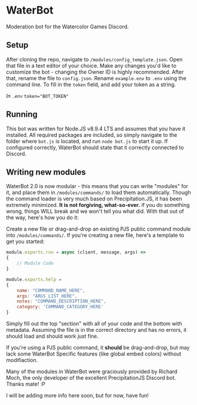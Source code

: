 # WaterBot
Moderation bot for the Watercolor Games Discord.

## Setup
After cloning the repo, navigate to ``/modules/config_template.json``. Open that file in a text editor of your choice. Make any changes you'd like to customize the bot - changing the Owner ID is highly recommended. After that, rename the file to ``config.json``. Rename ``example.env`` to ``.env`` using the command line. To fill in the ``token`` field, and add your token as a string.

*In ``.env``*
``token="BOT_TOKEN"``

## Running
This bot was written for Node.JS v8.9.4 LTS and assumes that you have it installed. All required packages are included, so simply navigate to the folder where ``bot.js`` is located, and run ``node bot.js`` to start it up. If configured correctly, WaterBot should state that it correctly connected to Discord.

## Writing new modules
WaterBot 2.0 is now modular - this means that you can write "modules" for it, and place them in ``/modules/commands/`` to load them automatically. Though the command loader is very much based on Precipitation.JS, it has been extremely minimized. **It is not forgiving, what-so-ever.** if you do something wrong, things WILL break and we won't tell you what did. With that out of the way, here's how you do it: 

Create a new file or drag-and-drop an existing PJS public command module into ``/modules/commands/``.
If you're creating a new file, here's a template to get you started:

```js
module.exports.run = async (client, message, args) =>
{
    // Module Code
}

module.exports.help =
{
	name: "COMMAND_NAME_HERE",
	args: "ARGS_LIST_HERE",
    notes: "COMMAND_DESCRIPTION_HERE",
    category: 'COMMAND_CATEGORY_HERE'
}
```

Simply fill out the top "section" with all of your code and the bottom with metadata. Assuming the file is in the correct directory and has no errors, it should load and should work just fine.

If you're using a PJS public command, it **should** be drag-and-drop, but may lack some WaterBot Specific features (like global embed colors) without modifiaction.

Many of the modules in WaterBot were graciously provided by Richard Moch, the only developer of the excellent PrecipitationJS Discord bot. Thanks mate! :P

I will be adding more info here soon, but for now, have fun!
